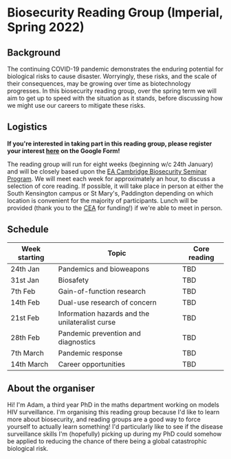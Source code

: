 # Biosecurity Reading Group (Imperial, Spring 2022)

## Background

The continuing COVID-19 pandemic demonstrates the enduring potential for biological risks to cause disaster.
Worryingly, these risks, and the scale of their consequences, may be growing over time as biotechnology progresses.
In this biosecurity reading group, over the spring term we will aim to get up to speed with the situation as it stands, before discussing how we might use our careers to mitigate these risks.

## Logistics

**If you're interested in taking part in this reading group, please register your interest [here](https://forms.gle/ktC2R5sxfqpUCr9VA) on the Google Form!**

The reading group will run for eight weeks (beginning w/c 24th January) and will be closely based upon the [EA Cambridge Biosecurity Seminar Program](https://www.eacambridge.org/biosecurity-programme).
We will meet each week for approximately an hour, to discuss a selection of core reading.
If possible, it will take place in person at either the South Kensington campus or St Mary's, Paddington depending on which location is convenient for the majority of participants.
Lunch will be provided (thank you to the [CEA](https://www.centreforeffectivealtruism.org/) for funding!) if we're able to meet in person.

## Schedule

| Week starting | Topic | Core reading |
|-------|---------|------|
| 24th Jan | Pandemics and bioweapons | TBD |
| 31st Jan | Biosafety | TBD |
| 7th Feb | Gain-of-function research | TBD |
| 14th Feb | Dual-use research of concern | TBD |
| 21st Feb | Information hazards and the unilateralist curse  | TBD |
| 28th Feb | Pandemic prevention and diagnostics | TBD |
| 7th March | Pandemic response | TBD |
| 14th March | Career opportunities | TBD |

## About the organiser

Hi! I'm Adam, a third year PhD in the maths department working on models HIV surveillance.
I'm organising this reading group because I'd like to learn more about biosecurity, and reading groups are a good way to force yourself to actually learn something!
I'd particularly like to see if the disease surveillance skills I'm (hopefully) picking up during my PhD could somehow be applied to reducing the chance of there being a global catastrophic biological risk.
